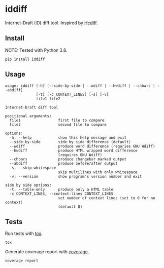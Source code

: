 # iddiff
Internet-Draft (ID) diff tool. Inspired by
[rfcdiff](https://tools.ietf.org/rfcdiff).

## Install

NOTE: Tested with Python 3.8.

```
pip install iddiff
```

## Usage
```
usage: iddiff [-h] [--side-by-side | --wdiff | --hwdiff | --chbars | --abdiff]
              [-t] [-c CONTEXT_LINES] [-s] [-v]
              file1 file2

Internet-Draft diff tool

positional arguments:
  file1                 first file to compare
  file2                 second file to compare

options:
  -h, --help            show this help message and exit
  --side-by-side        side by side difference (default)
  --wdiff               produce word difference (requries GNU Wdiff)
  --hwdiff              produce HTML wrapped word difference
                        (requires GNU Wdiff)
  --chbars              produce changebar marked output
  --abdiff              produce before/after output
  -s, --skip-whitespace
                        skip multilines with only whitespace
  -v, --version         show program's version number and exit

side by side options:
  -t, --table-only      produce only a HTML table
  -c CONTEXT_LINES, --context-lines CONTEXT_LINES
                        set number of context lines (set to 0 for no context)
                        (default 8)
```

## Tests

Run tests with [tox](https://tox.wiki/).
```
tox
```

Generate coverage report with [coverage](https://github.com/nedbat/coveragepy).
```
coverage report
```
